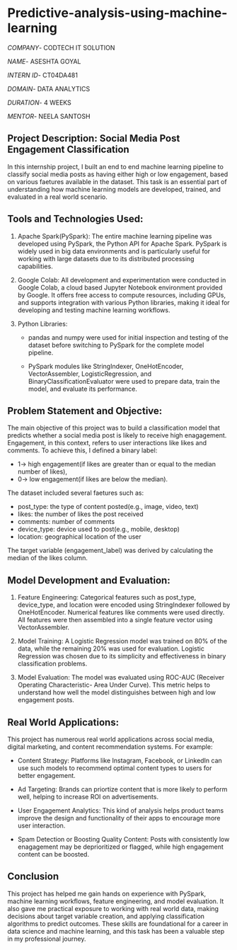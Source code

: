 # Predictive-analysis-using-machine-learning

*COMPANY*- CODTECH IT SOLUTION

*NAME*- ASESHTA GOYAL

*INTERN ID*- CT04DA481

*DOMAIN*- DATA ANALYTICS

*DURATION*- 4 WEEKS

*MENTOR*- NEELA SANTOSH

## Project Description: Social Media Post Engagement Classification

In this internship project, I built an end to end machine learning pipeline to classify social media posts as having either high or low engagement, based on various faetures available in the dataset. This task is an essential part of understanding how machine learning models are developed, trained, and evaluated in a real world scenario.

## Tools and Technologies Used:

1. Apache Spark(PySpark): The entire machine learning pipeline was developed using PySpark, the Python API for Apache Spark. PySpark is widely used in big data environments and is particularly useful for working with large datasets due to its distributed processing capabilities.

2. Google Colab: All development and experimentation were conducted in Google Colab, a cloud based Jupyter Notebook environment provided by Google. It offers free access to compute resources, including GPUs, and supports integration with various Python libraries, making it ideal for developing and testing machine learning workflows.

3. Python Libraries:

   - pandas and numpy were used for initial inspection and testing of the dataset before switching to PySpark for the complete model pipeline.
  
   - PySpark modules like StringIndexer, OneHotEncoder, VectorAssembler, LogisticRegression, and BinaryClassificationEvaluator were used to prepare data, train the model, and evaluate its performance.

## Problem Statement and Objective:

The main objective of this project was to build a classification model that predicts whether a social media post is likely to receive high enagagement. Engagement, in this context, refers to user interactions like likes and comments. To achieve this, I defined a binary label:

- 1-> high engagement(if likes are greater than or equal to the median number of likes),
- 0-> low engagement(if likes are below the median).

The dataset included several faetures such as:

- post_type: the type of content posted(e.g., image, video, text)
- likes: the number of likes the post received
- comments: number of comments
- device_type: device used to post(e.g., mobile, desktop)
- location: geographical location of the user

The target variable (engagement_label) was derived by calculating the median of the likes column.

## Model Development and Evaluation:

1. Feature Engineering: Categorical features such as post_type, device_type, and location were encoded using StringIndexer followed by OneHotEncoder. Numerical features like comments were used directly. All features were then assembled into a single feature vector using VectorAssembler.

2. Model Training: A Logistic Regression model was trained on 80% of the data, while the remaining 20% was used for evaluation. Logistic Regression was chosen due to its simplicity and effectiveness in binary classification problems.

3. Model Evaluation: The model was evaluated using ROC-AUC (Receiver Operating Characteristic- Area Under Curve). This metric helps to understand how well the model distinguishes between high and low engagement posts.

## Real World Applications:

This project has numerous real world applications across social media, digital marketing, and content recommendation systems. For example:

- Content Strategy: Platforms like Instagram, Facebook, or LinkedIn can use such models to recommend optimal content types to users for better engagement.

- Ad Targeting: Brands can priortize content that is more likely to perform well, helping to increase ROI on advertisements.

- User Engagement Analytics: This kind of analysis helps product teams improve the design and functionality of their apps to encourage more user interaction.

- Spam Detection or Boosting Quality Content: Posts with consistently low enagagement may be deprioritized or flagged, while high engagement content can be boosted.

## Conclusion

This project has helped me gain hands on experience with PySpark, machine learning workflows, feature engineering, and model evaluation. It also gave me practical exposure to working with real world data, making decisions about target variable creation, and applying classification algorithms to predict outcomes. These skills are foundational for a career in data science and machine learning, and this task has been a valuable step in my professional journey.
